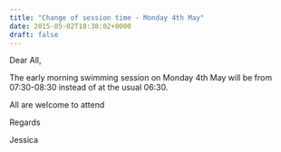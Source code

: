 ```yaml
---
title: "Change of session time - Monday 4th May"
date: 2015-05-02T10:38:02+0000
draft: false
---
```

Dear All,


The early morning swimming session on Monday 4th May will be from 07:30-08:30 instead of at the usual 06:30.

All are welcome to attend



Regards



Jessica

